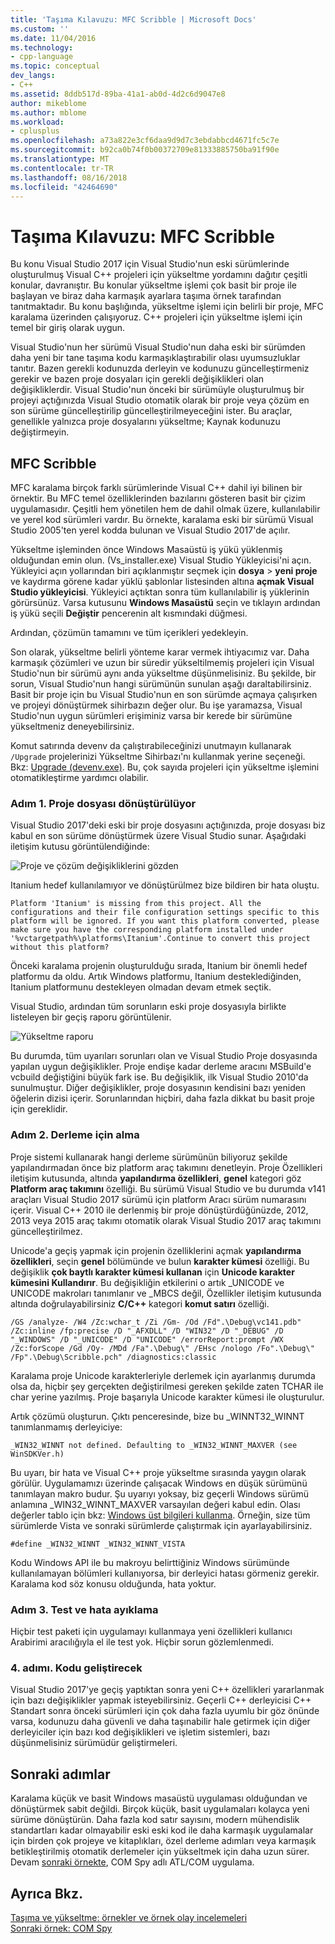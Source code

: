 ```yaml
---
title: 'Taşıma Kılavuzu: MFC Scribble | Microsoft Docs'
ms.custom: ''
ms.date: 11/04/2016
ms.technology:
- cpp-language
ms.topic: conceptual
dev_langs:
- C++
ms.assetid: 8ddb517d-89ba-41a1-ab0d-4d2c6d9047e8
author: mikeblome
ms.author: mblome
ms.workload:
- cplusplus
ms.openlocfilehash: a73a822e3cf6daa9d9d7c3ebdabbcd4671fc5c7e
ms.sourcegitcommit: b92ca0b74f0b00372709e81333885750ba91f90e
ms.translationtype: MT
ms.contentlocale: tr-TR
ms.lasthandoff: 08/16/2018
ms.locfileid: "42464690"
---
```

# <a name="porting-guide-mfc-scribble"></a>Taşıma Kılavuzu: MFC Scribble
Bu konu Visual Studio 2017 için Visual Studio'nun eski sürümlerinde oluşturulmuş Visual C++ projeleri için yükseltme yordamını dağıtır çeşitli konular, davranıştır. Bu konular yükseltme işlemi çok basit bir proje ile başlayan ve biraz daha karmaşık ayarlara taşıma örnek tarafından tanıtmaktadır. Bu konu başlığında, yükseltme işlemi için belirli bir proje, MFC karalama üzerinden çalışıyoruz. C++ projeleri için yükseltme işlemi için temel bir giriş olarak uygun.  
  
Visual Studio'nun her sürümü Visual Studio'nun daha eski bir sürümden daha yeni bir tane taşıma kodu karmaşıklaştırabilir olası uyumsuzluklar tanıtır. Bazen gerekli kodunuzda derleyin ve kodunuzu güncelleştirmeniz gerekir ve bazen proje dosyaları için gerekli değişiklikleri olan değişikliklerdir. Visual Studio'nun önceki bir sürümüyle oluşturulmuş bir projeyi açtığınızda Visual Studio otomatik olarak bir proje veya çözüm en son sürüme güncelleştirilip güncelleştirilmeyeceğini ister. Bu araçlar, genellikle yalnızca proje dosyalarını yükseltme; Kaynak kodunuzu değiştirmeyin.  
  
## <a name="mfc-scribble"></a>MFC Scribble  
 
MFC karalama birçok farklı sürümlerinde Visual C++ dahil iyi bilinen bir örnektir. Bu MFC temel özelliklerinden bazılarını gösteren basit bir çizim uygulamasıdır. Çeşitli hem yönetilen hem de dahil olmak üzere, kullanılabilir ve yerel kod sürümleri vardır. Bu örnekte, karalama eski bir sürümü Visual Studio 2005'ten yerel kodda bulunan ve Visual Studio 2017'de açılır.  
  
Yükseltme işleminden önce Windows Masaüstü iş yükü yüklenmiş olduğundan emin olun. (Vs_installer.exe) Visual Studio Yükleyicisi'ni açın. Yükleyici açın yollarından biri açıklanmıştır seçmek için **dosya** > **yeni proje** ve kaydırma görene kadar yüklü şablonlar listesinden altına **açmak Visual Studio yükleyicisi**. Yükleyici açtıktan sonra tüm kullanılabilir iş yüklerinin görürsünüz. Varsa kutusunu **Windows Masaüstü** seçin ve tıklayın ardından iş yükü seçili **Değiştir** pencerenin alt kısmındaki düğmesi. 

Ardından, çözümün tamamını ve tüm içerikleri yedekleyin. 
 
Son olarak, yükseltme belirli yönteme karar vermek ihtiyacımız var. Daha karmaşık çözümleri ve uzun bir süredir yükseltilmemiş projeleri için Visual Studio'nun bir sürümü aynı anda yükseltme düşünmelisiniz. Bu şekilde, bir sorun, Visual Studio'nun hangi sürümünün sunulan aşağı daraltabilirsiniz. Basit bir proje için bu Visual Studio'nun en son sürümde açmaya çalışırken ve projeyi dönüştürmek sihirbazın değer olur. Bu işe yaramazsa, Visual Studio'nun uygun sürümleri erişiminiz varsa bir kerede bir sürümüne yükseltmeniz deneyebilirsiniz.  
  
Komut satırında devenv da çalıştırabileceğinizi unutmayın kullanarak `/Upgrade` projelerinizi Yükseltme Sihirbazı'nı kullanmak yerine seçeneği. Bkz: [Upgrade (devenv.exe)](/visualstudio/ide/reference/upgrade-devenv-exe). Bu, çok sayıda projeleri için yükseltme işlemini otomatikleştirme yardımcı olabilir.  
  
### <a name="step-1-converting-the-project-file"></a>Adım 1. Proje dosyası dönüştürülüyor  
Visual Studio 2017'deki eski bir proje dosyasını açtığınızda, proje dosyası biz kabul en son sürüme dönüştürmek üzere Visual Studio sunar. Aşağıdaki iletişim kutusu görüntülendiğinde:  
  
![Proje ve çözüm değişikliklerini gözden](../porting/media/scribbleprojectupgrade.PNG "ScribbleProjectUpgrade")  
  
Itanium hedef kullanılamıyor ve dönüştürülmez bize bildiren bir hata oluştu.  
  
```Output  
Platform 'Itanium' is missing from this project. All the configurations and their file configuration settings specific to this platform will be ignored. If you want this platform converted, please make sure you have the corresponding platform installed under '%vctargetpath%\platforms\Itanium'.Continue to convert this project without this platform?  
```  
  
Önceki karalama projenin oluşturulduğu sırada, Itanium bir önemli hedef platformu da oldu. Artık Windows platformu, Itanium desteklediğinden, Itanium platformunu destekleyen olmadan devam etmek seçtik.  
  
Visual Studio, ardından tüm sorunların eski proje dosyasıyla birlikte listeleyen bir geçiş raporu görüntülenir.  
  
![Yükseltme raporu](../porting/media/scribblemigrationreport.PNG "ScribbleMigrationReport")  
  
Bu durumda, tüm uyarıları sorunları olan ve Visual Studio Proje dosyasında yapılan uygun değişiklikler. Proje endişe kadar derleme aracını MSBuild'e vcbuild değiştiğini büyük fark ise. Bu değişiklik, ilk Visual Studio 2010'da sunulmuştur. Diğer değişiklikler, proje dosyasının kendisini bazı yeniden öğelerin dizisi içerir. Sorunlarından hiçbiri, daha fazla dikkat bu basit proje için gereklidir.  
  
### <a name="step-2-getting-it-to-build"></a>Adım 2. Derleme için alma  
Proje sistemi kullanarak hangi derleme sürümünün biliyoruz şekilde yapılandırmadan önce biz platform araç takımını denetleyin. Proje Özellikleri iletişim kutusunda, altında **yapılandırma özellikleri**, **genel** kategori göz **Platform araç takımını** özelliği. Bu sürümü Visual Studio ve bu durumda v141 araçları Visual Studio 2017 sürümü için platform Aracı sürüm numarasını içerir. Visual C++ 2010 ile derlenmiş bir proje dönüştürdüğünüzde, 2012, 2013 veya 2015 araç takımı otomatik olarak Visual Studio 2017 araç takımını güncelleştirilmez.   
  
Unicode'a geçiş yapmak için projenin özelliklerini açmak **yapılandırma özellikleri**, seçin **genel** bölümünde ve bulun **karakter kümesi** özelliği. Bu değişiklik **çok baytlı karakter kümesi kullanan** için **Unicode karakter kümesini Kullandırır**. Bu değişikliğin etkilerini o artık _UNICODE ve UNICODE makroları tanımlanır ve _MBCS değil, Özellikler iletişim kutusunda altında doğrulayabilirsiniz **C/C++** kategori **komut satırı** özelliği.  
  
```Output  
/GS /analyze- /W4 /Zc:wchar_t /Zi /Gm- /Od /Fd".\Debug\vc141.pdb" /Zc:inline /fp:precise /D "_AFXDLL" /D "WIN32" /D "_DEBUG" /D "_WINDOWS" /D "_UNICODE" /D "UNICODE" /errorReport:prompt /WX /Zc:forScope /Gd /Oy- /MDd /Fa".\Debug\" /EHsc /nologo /Fo".\Debug\" /Fp".\Debug\Scribble.pch" /diagnostics:classic 
```  
  
Karalama proje Unicode karakterleriyle derlemek için ayarlanmış durumda olsa da, hiçbir şey gerçekten değiştirilmesi gereken şekilde zaten TCHAR ile char yerine yazılmış. Proje başarıyla Unicode karakter kümesi ile oluşturulur.  
  
Artık çözümü oluşturun. Çıktı penceresinde, bize bu _WINNT32_WINNT tanımlanmamış derleyiciye:  
  
```Output  
_WIN32_WINNT not defined. Defaulting to _WIN32_WINNT_MAXVER (see WinSDKVer.h)  
```  
  
 Bu uyarı, bir hata ve Visual C++ proje yükseltme sırasında yaygın olarak görülür. Uygulamamızı üzerinde çalışacak Windows en düşük sürümünü tanımlayan makro budur. Şu uyarıyı yoksay, biz geçerli Windows sürümü anlamına _WIN32_WINNT_MAXVER varsayılan değeri kabul edin. Olası değerler tablo için bkz: [Windows üst bilgileri kullanma](/windows/desktop/WinProg/using-the-windows-headers). Örneğin, size tüm sürümlerde Vista ve sonraki sürümlerde çalıştırmak için ayarlayabilirsiniz.  
  
```  
#define _WIN32_WINNT _WIN32_WINNT_VISTA  
```  
  
Kodu Windows API ile bu makroyu belirttiğiniz Windows sürümünde kullanılamayan bölümleri kullanıyorsa, bir derleyici hatası görmeniz gerekir. Karalama kod söz konusu olduğunda, hata yoktur.  
  
### <a name="step-3-testing-and-debugging"></a>Adım 3. Test ve hata ayıklama  
Hiçbir test paketi için uygulamayı kullanmaya yeni özellikleri kullanıcı Arabirimi aracılığıyla el ile test yok. Hiçbir sorun gözlemlenmedi.  
  
### <a name="step-4-improve-the-code"></a>4. adımı. Kodu geliştirecek  
Visual Studio 2017'ye geçiş yaptıktan sonra yeni C++ özellikleri yararlanmak için bazı değişiklikler yapmak isteyebilirsiniz. Geçerli C++ derleyicisi C++ Standart sonra önceki sürümleri için çok daha fazla uyumlu bir göz önünde varsa, kodunuzu daha güvenli ve daha taşınabilir hale getirmek için diğer derleyiciler için bazı kod değişiklikleri ve işletim sistemleri, bazı düşünmelisiniz sürümüdür geliştirmeleri.  
  
## <a name="next-steps"></a>Sonraki adımlar  
 
Karalama küçük ve basit Windows masaüstü uygulaması olduğundan ve dönüştürmek sabit değildi. Birçok küçük, basit uygulamaları kolayca yeni sürüme dönüştürün.  Daha fazla kod satır sayısını, modern mühendislik standartları kadar olmayabilir eski eski kod ile daha karmaşık uygulamalar için birden çok projeye ve kitaplıkları, özel derleme adımları veya karmaşık betikleştirilmiş otomatik derlemeler için yükseltmek için daha uzun sürer. Devam [sonraki örnekte](../porting/porting-guide-com-spy.md), COM Spy adlı ATL/COM uygulama.  
  
## <a name="see-also"></a>Ayrıca Bkz.  
 
[Taşıma ve yükseltme: örnekler ve örnek olay incelemeleri](../porting/porting-and-upgrading-examples-and-case-studies.md)   
[Sonraki örnek: COM Spy](../porting/porting-guide-com-spy.md)